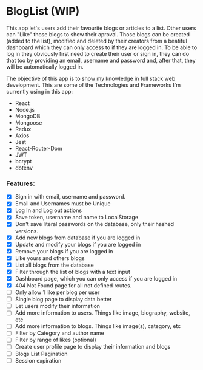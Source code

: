 # BlogList (WIP)
This app let's users add their favourite blogs or articles to a list. Other users can "Like" those blogs to show their aproval. Those blogs can be created (added to the list), modified and deleted by their creators from a beatiful dashboard which they can only access to if they are logged in. To be able to log in they obviously first need to create their user or sign in, they can do that too by providing an email, username and password and, after that, they will be automatically logged in.

The objective of this app is to show my knowledge in full stack web development.
This are some of the Technologies and Frameworks I'm currently using in this app:
- React
- Node.js
- MongoDB
- Mongoose
- Redux
- Axios
- Jest
- React-Router-Dom
- JWT
- bcrypt
- dotenv


### Features:
- [x] Sign in with email, username and password.
- [x] Email and Usernames must be Unique 
- [x] Log In and Log out actions
- [x] Save token, username and name to LocalStorage
- [x] Don't save literal passwords on the database, only their hashed versions.
- [x] Add new blogs from database if you are logged in
- [x] Update and modify your blogs if you are logged in
- [x] Remove your blogs if you are logged in
- [x] Like yours and others blogs
- [x] List all blogs from the database
- [x] Filter through the list of blogs with a text input
- [x] Dashboard page, which you can only access if you are logged in
- [x] 404 Not Found page for all not defined routes.
- [ ] Only allow 1 like per blog per user
- [ ] Single blog page to display data better
- [ ] Let users modify their information
- [ ] Add more information to users. Things like image, biography, website, etc
- [ ] Add more information to blogs. Things like image(s), category, etc
- [ ] Filter by Category and author name
- [ ] Filter by range of likes (optional)
- [ ] Create user profile page to display their information and blogs
- [ ] Blogs List Pagination
- [ ] Session expiration
